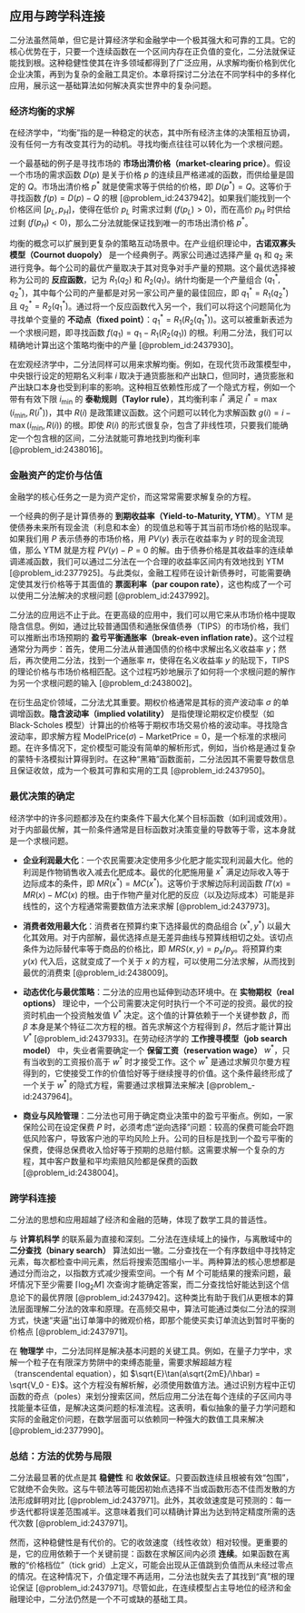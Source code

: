 ## 应用与跨学科连接

二分法虽然简单，但它是计算经济学和金融学中一个极其强大和可靠的工具。它的核心优势在于，只要一个连续函数在一个区间内存在正负值的变化，二分法就保证能找到根。这种稳健性使其在许多领域都得到了广泛应用，从求解均衡价格到优化企业决策，再到为复杂的金融工具定价。本章将探讨二分法在不同学科中的多样化应用，展示这一基础算法如何解决真实世界中的复杂问题。

### 经济均衡的求解

在经济学中，“均衡”指的是一种稳定的状态，其中所有经济主体的决策相互协调，没有任何一方有改变其行为的动机。寻找均衡点往往可以转化为一个求根问题。

一个最基础的例子是寻找市场的 **市场出清价格（market-clearing price）**。假设一个市场的需求函数 $D(p)$ 是关于价格 $p$ 的连续且严格递减的函数，而供给量是固定的 $Q$。市场出清价格 $p^*$ 就是使需求等于供给的价格，即 $D(p^*) = Q$。这等价于寻找函数 $f(p) = D(p) - Q$ 的根 [@problem_id:2437942]。如果我们能找到一个价格区间 $[p_L, p_H]$，使得在低价 $p_L$ 时需求过剩 ($f(p_L) > 0$)，而在高价 $p_H$ 时供给过剩 ($f(p_H) < 0$)，那么二分法就能保证找到唯一的市场出清价格 $p^*$。

均衡的概念可以扩展到更复杂的策略互动场景中。在产业组织理论中，**古诺双寡头模型（Cournot duopoly）** 是一个经典例子。两家公司通过选择产量 $q_1$ 和 $q_2$ 来进行竞争。每个公司的最优产量取决于其对竞争对手产量的预期。这个最优选择被称为公司的 **反应函数**，记为 $R_1(q_2)$ 和 $R_2(q_1)$。纳什均衡是一个产量组合 $(q_1^*, q_2^*)$，其中每个公司的产量都是对另一家公司产量的最佳回应，即 $q_1^* = R_1(q_2^*)$ 且 $q_2^* = R_2(q_1^*)$。通过将一个反应函数代入另一个，我们可以将这个问题简化为寻找单个变量的 **不动点（fixed point）**：$q_1^* = R_1(R_2(q_1^*))$。这可以被重新表述为一个求根问题，即寻找函数 $f(q_1) = q_1 - R_1(R_2(q_1))$ 的根。利用二分法，我们可以精确地计算出这个策略均衡中的产量 [@problem_id:2437930]。

在宏观经济学中，二分法同样可以用来求解均衡。例如，在现代货币政策模型中，中央银行设定的短期名义利率 $i$ 取决于通货膨胀和产出缺口，但同时，通货膨胀和产出缺口本身也受到利率的影响。这种相互依赖性形成了一个隐式方程，例如一个带有有效下限 $i_{\min}$ 的 **泰勒规则（Taylor rule）**，其均衡利率 $i^*$ 满足 $i^* = \max(i_{\min}, R(i^*))$，其中 $R(i)$ 是政策建议函数。这个问题可以转化为求解函数 $g(i) = i - \max(i_{\min}, R(i))$ 的根。即使 $R(i)$ 的形式很复杂，包含了非线性项，只要我们能确定一个包含根的区间，二分法就能可靠地找到均衡利率 [@problem_id:2438016]。

### 金融资产的定价与估值

金融学的核心任务之一是为资产定价，而这常常需要求解复杂的方程。

一个经典的例子是计算债券的 **到期收益率（Yield-to-Maturity, YTM）**。YTM 是使债券未来所有现金流（利息和本金）的现值总和等于其当前市场价格的贴现率。如果我们用 $P$ 表示债券的市场价格，用 $PV(y)$ 表示在收益率为 $y$ 时的现金流现值，那么 YTM 就是方程 $PV(y) - P = 0$ 的解。由于债券价格是其收益率的连续单调递减函数，我们可以通过二分法在一个合理的收益率区间内有效地找到 YTM [@problem_id:2377925]。与此类似，金融工程师在设计新债券时，可能需要确定使其发行价格等于其面值的 **票面利率（par coupon rate）**，这也构成了一个可以使用二分法解决的求根问题 [@problem_id:2437992]。

二分法的应用远不止于此。在更高级的应用中，我们可以用它来从市场价格中提取隐含信息。例如，通过比较普通国债和通胀保值债券（TIPS）的市场价格，我们可以推断出市场预期的 **盈亏平衡通胀率（break-even inflation rate）**。这个过程通常分为两步：首先，使用二分法从普通国债的价格中求解出名义收益率 $y$；然后，再次使用二分法，找到一个通胀率 $\pi$，使得在名义收益率 $y$ 的贴现下，TIPS 的理论价格与市场价格相匹配。这个过程巧妙地展示了如何将一个求根问题的解作为另一个求根问题的输入 [@problem_d:2438002]。

在衍生品定价领域，二分法尤其重要。期权价格通常是其标的资产波动率 $\sigma$ 的单调增函数。**隐含波动率（implied volatility）** 是指使理论期权定价模型（如 Black-Scholes 模型）计算出的价格等于期权市场交易价格的波动率。寻找隐含波动率，即求解方程 $\text{ModelPrice}(\sigma) - \text{MarketPrice} = 0$，是一个标准的求根问题。在许多情况下，定价模型可能没有简单的解析形式，例如，当价格是通过复杂的蒙特卡洛模拟计算得到时。在这种“黑箱”函数面前，二分法因其不需要导数信息且保证收敛，成为一个极其可靠和实用的工具 [@problem_id:2437950]。

### 最优决策的确定

经济学中的许多问题都涉及在约束条件下最大化某个目标函数（如利润或效用）。对于内部最优解，其一阶条件通常是目标函数对决策变量的导数等于零，这本身就是一个求根问题。

*   **企业利润最大化**：一个农民需要决定使用多少化肥才能实现利润最大化。他的利润是作物销售收入减去化肥成本。最优的化肥施用量 $x^*$ 满足边际收入等于边际成本的条件，即 $MR(x^*) = MC(x^*)$。这等价于求解边际利润函数 $\Pi'(x) = MR(x) - MC(x)$ 的根。由于作物产量对化肥的反应（以及边际成本）可能是非线性的，这个方程通常需要数值方法来求解 [@problem_id:2437973]。

*   **消费者效用最大化**：消费者在预算约束下选择最优的商品组合 $(x^*, y^*)$ 以最大化其效用。对于内部解，最优选择点是无差异曲线与预算线相切之处。该切点条件为边际替代率等于商品的价格比，即 $MRS(x, y) = p_x / p_y$。将预算约束 $y(x)$ 代入后，这就变成了一个关于 $x$ 的方程，可以使用二分法求解，从而找到最优的消费束 [@problem_id:2438009]。

*   **动态优化与最优策略**：二分法的应用也延伸到动态环境中。在 **实物期权（real options）** 理论中，一个公司需要决定何时执行一个不可逆的投资。最优的投资时机由一个投资触发值 $V^*$ 决定。这个值的计算依赖于一个关键参数 $\beta$，而 $\beta$ 本身是某个特征二次方程的根。首先求解这个方程得到 $\beta$，然后才能计算出 $V^*$ [@problem_id:2437933]。在劳动经济学的 **工作搜寻模型（job search model）** 中，失业者需要确定一个 **保留工资（reservation wage）** $w^*$，只有当收到的工资报价高于 $w^*$ 时才接受工作。这个 $w^*$ 是通过求解贝尔曼方程得到的，它使接受工作的价值恰好等于继续搜寻的价值。这个条件最终形成了一个关于 $w^*$ 的隐式方程，需要通过求根算法来解决 [@problem_-id:2437964]。

*   **商业与风险管理**：二分法也可用于确定商业决策中的盈亏平衡点。例如，一家保险公司在设定保费 $P$ 时，必须考虑“逆向选择”问题：较高的保费可能会吓跑低风险客户，导致客户池的平均风险上升。公司的目标是找到一个盈亏平衡的保费，使得总保费收入恰好等于预期的总赔付额。这需要求解一个复杂的方程，其中客户数量和平均索赔风险都是保费的函数 [@problem_id:2438004]。

### 跨学科连接

二分法的思想和应用超越了经济和金融的范畴，体现了数学工具的普适性。

与 **计算机科学** 的联系最为直接和深刻。二分法在连续域上的操作，与离散域中的 **二分查找（binary search）** 算法如出一辙。二分查找在一个有序数组中寻找特定元素，每次都检查中间元素，然后将搜索范围缩小一半。两种算法的核心思想都是通过分而治之，以指数方式减少搜索空间。一个有 $M$ 个可能结果的搜索问题，最坏情况下至少需要 $\lceil \log_2 M \rceil$ 次查询才能确定答案，而二分查找恰好能达到这个信息论下的最优界限 [@problem_id:2437942]。这种类比有助于我们从更根本的算法层面理解二分法的效率和原理。在高频交易中，算法可能通过类似二分法的探测方式，快速“夹逼”出订单簿中的微观价格，即那个能使买卖订单流达到暂时平衡的价格点 [@problem_id:2437971]。

在 **物理学** 中，二分法同样是解决基本问题的关键工具。例如，在量子力学中，求解一个粒子在有限深方势阱中的束缚态能量，需要求解超越方程（transcendental equation），如 $\sqrt{E}\tan(a\sqrt{2mE}/\hbar) = \sqrt{V_0 - E}$。这个方程没有解析解，必须使用数值方法。通过识别方程中正切函数的奇点（poles）来划分搜索区间，然后应用二分法在每个连续的子区间内寻找能量本征值，是解决这类问题的标准流程。这表明，看似抽象的量子力学问题和实际的金融定价问题，在数学层面可以依赖同一种强大的数值工具来解决 [@problem_id:2377990]。

### 总结：方法的优势与局限

二分法最显著的优点是其 **稳健性** 和 **收敛保证**。只要函数连续且根被有效“包围”，它就绝不会失败。这与牛顿法等可能因初始点选择不当或函数形态不佳而发散的方法形成鲜明对比 [@problem_id:2437971]。此外，其收敛速度是可预测的：每一步迭代都将误差范围减半。这意味着我们可以精确计算出为达到特定精度所需的迭代次数 [@problem_id:2437971]。

然而，这种稳健性是有代价的。它的收敛速度（线性收敛）相对较慢。更重要的是，它的应用依赖于一个关键前提：函数在求解区间内必须 **连续**。如果函数在离散的“价格档位”（tick grid）上定义，可能会出现从正值跳到负值而从未经过零点的情况。在这种情况下，介值定理不再适用，二分法也就失去了其找到“真”根的理论保证 [@problem_id:2437971]。尽管如此，在连续模型占主导地位的经济和金融理论中，二分法仍然是一个不可或缺的基础工具。